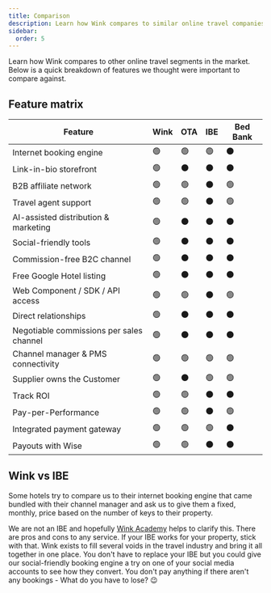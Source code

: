 ```yaml
---
title: Comparison
description: Learn how Wink compares to similar online travel companies and what are some of the benefits to joining Wink.
sidebar:
  order: 5
---
```


Learn how Wink compares to other online travel segments in the market. Below is a quick breakdown of features we thought were important to compare against.

## Feature matrix

| Feature | Wink | OTA | IBE | Bed Bank
| ----------------------- | -- | -- | -- | -- |
| Internet booking engine | 🟢 | 🟢 | 🟢 | ⚫️ | 
| Link-in-bio storefront | 🟢 | ⚫️ | ⚫️ | ⚫️ | 
| B2B affiliate network | 🟢 | 🟢 | ⚫️ | 🟢 | 
| Travel agent support | 🟢 | 🟢 | ⚫️ | 🟢 | 
| AI-assisted distribution & marketing | 🟢 | ⚫️ | ⚫️ | ⚫️ | 
| Social-friendly tools | 🟢 | ⚫️ | ⚫️ | ⚫️ | 
| Commission-free B2C channel | 🟢 | ⚫️ | ⚫️ | ⚫️ | 
| Free Google Hotel listing | 🟢 | ⚫️ | ⚫️ | ⚫️ | 
| Web Component / SDK / API access | 🟢 | 🟢 | ⚫️ | 🟢 | 
| Direct relationships | 🟢 | ⚫️ | ⚫️ | ⚫️ | 
| Negotiable commissions per sales channel | 🟢 | ⚫️ | ⚫️ | ⚫️ | 
| Channel manager & PMS connectivity | 🟢 | 🟢 | 🟢 | 🟢 | 
| Supplier owns the Customer | 🟢 | ⚫️ | 🟢 | 🟢 | 
| Track ROI | 🟢 | 🟢 | ⚫️ | ⚫️ | 
| Pay-per-Performance | 🟢 | 🟢 | ⚫️ | 🟢 | 
| Integrated payment gateway | 🟢 | 🟢 | 🟢 | ⚫️ | 
| Payouts with Wise | 🟢 | 🟢 | ⚫️ | ⚫️ | 


## Wink vs IBE

Some hotels try to compare us to their internet booking engine that came bundled with their channel manager and ask us to give them a fixed, monthly, price based on the number of keys to their property.

We are not an IBE and hopefully [Wink Academy](/) helps to clarify this. There are pros and cons to any service. If your IBE works for your property, stick with that. 
Wink exists to fill several voids in the travel industry and bring it all together in one place. You don't have to replace your IBE but you could give our social-friendly booking engine a try on one of your social media accounts to see how they convert. You don't pay anything if there aren't any bookings - What do you have to lose? 😉
